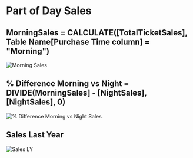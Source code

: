 # Part of Day Sales

## MorningSales = CALCULATE([TotalTicketSales], Table Name[Purchase Time column] = "Morning")

![Morning Sales](https://github.com/marialyk77/PowerBI_Code_Diary/assets/139682076/cb1433ab-fb63-48be-a859-9104fb97cff8)

## % Difference Morning vs Night = DIVIDE(MorningSales] - [NightSales], [NightSales], 0)

![% Difference Morning vs Night Sales](https://github.com/marialyk77/PowerBI_Code_Diary/assets/139682076/aaa01f27-98de-410b-b07f-d3f982456b7e)



## Sales Last Year

![Sales LY](https://github.com/user-attachments/assets/3ffbc992-fb24-4218-8a1f-891760ab7c7e)

